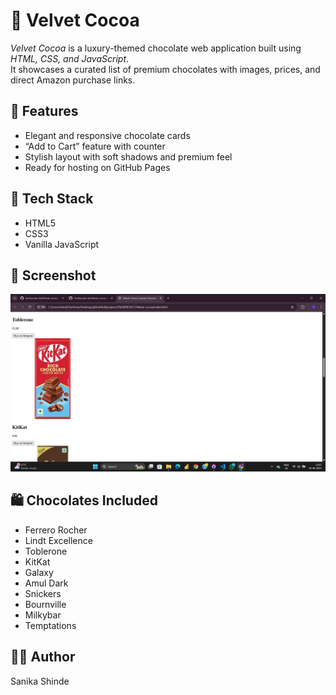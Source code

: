 # 🍫 Velvet Cocoa

*Velvet Cocoa* is a luxury-themed chocolate web application built using *HTML, CSS, and JavaScript*.  
It showcases a curated list of premium chocolates with images, prices, and direct Amazon purchase links.

## 🌟 Features
- Elegant and responsive chocolate cards
- “Add to Cart” feature with counter
- Stylish layout with soft shadows and premium feel
- Ready for hosting on GitHub Pages

## 📂 Tech Stack
- HTML5
- CSS3
- Vanilla JavaScript

## 📸 Screenshot
![add preview](screenshots/screenshot.png)

## 🛍 Chocolates Included
- Ferrero Rocher
- Lindt Excellence
- Toblerone
- KitKat
- Galaxy
- Amul Dark
- Snickers
- Bournville
- Milkybar
- Temptations

## 🧑‍💻 Author
Sanika Shinde